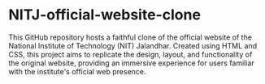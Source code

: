 # NITJ-official-website-clone
This GitHub repository hosts a faithful clone of the official website of the National Institute of Technology (NIT) Jalandhar. Created using HTML and CSS, this project aims to replicate the design, layout, and functionality of the original website, providing an immersive experience for users familiar with the institute's official web presence.
